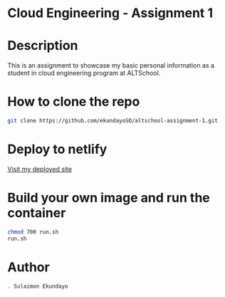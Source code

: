 # Cloud Engineering - Assignment 1

# Description

This is an assignment to showcase my basic personal information as a student in cloud engineering program at ALTSchool.

# How to clone the repo
```bash
git clone https://github.com/ekundayoSO/altschool-assignment-1.git
```

# Deploy to netlify

[Visit my deployed site](https://cloud-sulaimon.netlify.app)

# Build your own image and run the container
```sh
chmod 700 run.sh
run.sh
```

# Author
```bash
. Sulaimon Ekundayo
```